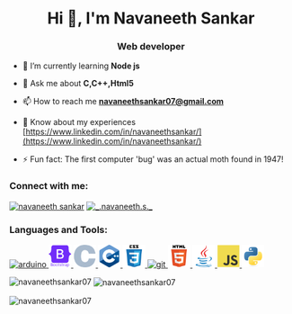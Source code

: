 <h1 align="center">Hi 👋, I'm Navaneeth Sankar</h1>
<h3 align="center">Web developer </h3>



- 🌱 I’m currently learning **Node js**

- 💬 Ask me about **C,C++,Html5**

- 📫 How to reach me **navaneethsankar07@gmail.com**

- 📄 Know about my experiences [https://www.linkedin.com/in/navaneethsankar/](https://www.linkedin.com/in/navaneethsankar/)

- ⚡ Fun fact: The first computer 'bug' was an actual moth found in 1947!

<h3 align="left">Connect with me:</h3>
<p align="left">
<a href="https://linkedin.com/in/navaneeth sankar" target="blank"><img align="center" src="https://raw.githubusercontent.com/rahuldkjain/github-profile-readme-generator/master/src/images/icons/Social/linked-in-alt.svg" alt="navaneeth sankar" height="30" width="40" /></a>
<a href="https://instagram.com/_.navaneeth.s._" target="blank"><img align="center" src="https://raw.githubusercontent.com/rahuldkjain/github-profile-readme-generator/master/src/images/icons/Social/instagram.svg" alt="_.navaneeth.s._" height="30" width="40" /></a>
</p>

<h3 align="left">Languages and Tools:</h3>
<p align="left"> <a href="https://www.arduino.cc/" target="_blank" rel="noreferrer"> <img src="https://cdn.worldvectorlogo.com/logos/arduino-1.svg" alt="arduino" width="40" height="40"/> </a> <a href="https://getbootstrap.com" target="_blank" rel="noreferrer"> <img src="https://raw.githubusercontent.com/devicons/devicon/master/icons/bootstrap/bootstrap-plain-wordmark.svg" alt="bootstrap" width="40" height="40"/> </a> <a href="https://www.cprogramming.com/" target="_blank" rel="noreferrer"> <img src="https://raw.githubusercontent.com/devicons/devicon/master/icons/c/c-original.svg" alt="c" width="40" height="40"/> </a> <a href="https://www.w3schools.com/cpp/" target="_blank" rel="noreferrer"> <img src="https://raw.githubusercontent.com/devicons/devicon/master/icons/cplusplus/cplusplus-original.svg" alt="cplusplus" width="40" height="40"/> </a> <a href="https://www.w3schools.com/css/" target="_blank" rel="noreferrer"> <img src="https://raw.githubusercontent.com/devicons/devicon/master/icons/css3/css3-original-wordmark.svg" alt="css3" width="40" height="40"/> </a> <a href="https://git-scm.com/" target="_blank" rel="noreferrer"> <img src="https://www.vectorlogo.zone/logos/git-scm/git-scm-icon.svg" alt="git" width="40" height="40"/> </a> <a href="https://www.w3.org/html/" target="_blank" rel="noreferrer"> <img src="https://raw.githubusercontent.com/devicons/devicon/master/icons/html5/html5-original-wordmark.svg" alt="html5" width="40" height="40"/> </a> <a href="https://www.java.com" target="_blank" rel="noreferrer"> <img src="https://raw.githubusercontent.com/devicons/devicon/master/icons/java/java-original.svg" alt="java" width="40" height="40"/> </a> <a href="https://developer.mozilla.org/en-US/docs/Web/JavaScript" target="_blank" rel="noreferrer"> <img src="https://raw.githubusercontent.com/devicons/devicon/master/icons/javascript/javascript-original.svg" alt="javascript" width="40" height="40"/> </a> <a href="https://www.python.org" target="_blank" rel="noreferrer"> <img src="https://raw.githubusercontent.com/devicons/devicon/master/icons/python/python-original.svg" alt="python" width="40" height="40"/> </a> </p>

<p><img align="left" src="https://github-readme-stats.vercel.app/api/top-langs?username=navaneethsankar07&show_icons=true&locale=en&layout=compact" alt="navaneethsankar07" /></p>

<p>&nbsp;<img align="center" src="https://github-readme-stats.vercel.app/api?username=navaneethsankar07&show_icons=true&locale=en" alt="navaneethsankar07" /></p>

<p><img align="center" src="https://github-readme-streak-stats.herokuapp.com/?user=navaneethsankar07&" alt="navaneethsankar07" /></p>

